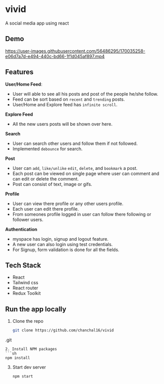 # vivid
 A social media app using react

## Demo


https://user-images.githubusercontent.com/56486295/170035258-e06d7a7d-e494-440c-bd66-1f1d045af897.mp4


 
## Features
**User/Home Feed**:

- User will able to see all his posts and post of the people he/she follow.
- Feed can be sort based on `recent` and `trending` posts.
- User/Home and Explore feed has `infinite scroll`.

**Explore Feed**

- All the new users posts will be shown over here.

**Search**

- User can search other users and follow them if not followed.
- Implemented `debounce` for search.

**Post**

- User can `add`, `like/unlike` `edit`, `delete`, and `bookmark` a post.
- Each post can be viewed on single page where user can comment and can edit or delete the comment.
- Post can consist of text, image or gifs.

**Profile**

- User can view there profile or any other users profile.
- Each user can edit there profile.
- From someones profile logged in user can follow there following or follower users.

**Authentication**

- myspace has login, signup and logout feature.
- A new user can also login using test credentials.
- For Signup, form validation is done for all the fields.





## Tech Stack
- React
- Tailwind css
- React router
- Redux Toolkit

## Run the app locally

1. Clone the repo
   ```sh
   git clone https://github.com/chanchal16/vivid


.git
   ```
2. Install NPM packages
   ```sh
   npm install
   ```
3. Start dev server
   ```sh
   npm start
